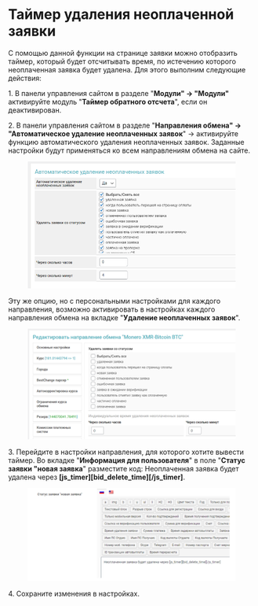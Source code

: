 # Таймер удаления неоплаченной заявки

С помощью данной функции на странице заявки можно отобразить таймер, который будет отсчитывать время, по истечению которого неоплаченная заявка будет удалена. Для этого выполним следующие действия:

1\. В панели управления сайтом в разделе "**Модули" → "Модули"** активируйте модуль "**Таймер обратного отсчета**", если он деактивирован.

2\. В панели управления сайтом в разделе "**Направления обмена" → "Автоматическое удаление неоплаченных заявок**" → активируйте функцию автоматического удаления неоплаченных заявок. Заданные настройки будут применяться ко всем направлениям обмена на сайте.

<figure><img src="../../.gitbook/assets/image (1053).png" alt=""><figcaption></figcaption></figure>

Эту же опцию, но с персональными настройками для каждого направления, возможно активировать в настройках каждого направления обмена на вкладке "**Удаление неоплаченных заявок**".

<figure><img src="../../.gitbook/assets/image (1113).png" alt=""><figcaption></figcaption></figure>

3\. Перейдите в настройки направления, для которого хотите вывести таймер. Во вкладке "**Информация для пользователя**" в поле "**Статус заявки "новая заявка**" разместите код: Неоплаченная заявка будет удалена через **\[js\_timer]\[bid\_delete\_time]\[/js\_timer]**.

<figure><img src="../../.gitbook/assets/Screenshot_46.png" alt=""><figcaption></figcaption></figure>

4\. Сохраните изменения в настройках.
